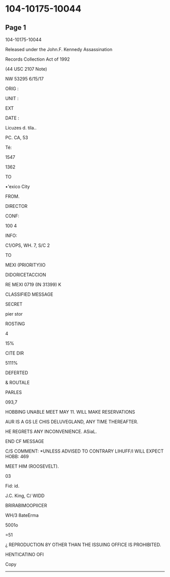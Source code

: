 # 104-10175-10044

## Page 1

104-10175-10044

Released under the John.F. Kennedy Assassination

Records Collection Act of 1992

(44 USC 2107 Note)

NW 53295 6/15/17

ORIG :

UNIT :

EXT

DATE :

Licuzes d. tila..

PC. CA, 53

Té:

1547

1362

TO

•'exico City

FROM.

DIRECTOR

CONF:

100 4

INFO:

C1/OPS, WH. 7, S/C 2

TO

MEXI (PRIORITY)IO

DIDORICETACCION

RE MEXI 0719 (IN 31399) K

CLASSIFIED MESSAGE

SECRET

pier stor

ROSTiNG

4

15%

CITE DIR

5111%

DEFERTED

& ROUTALE

PARLES

093,7

HOBBING UNABLE MEET MAY 11. WILL MAKE RESERVATIONS

AUR IS A GS LE CHIS DELUVEGLAND, ANY TIME THEREAFTER.

HE REGRETS ANY INCONVENIENCE. ASiaL.

END CF MESSAGE

C/S COMMENT: *UNLESS ADVISED TO CONTRARY LIHUFF/I WILL EXPECT HOBB: 469

MEET HIM (ROOSEVELT).

03

Fid: id.

J.C. King, C/ WIDD

BRIRABIMOOPIICER

WH/3 8ateErma

5001o

=51

¿ REPRODUCTION 8Y OTHER THAN THE ISSUING OFFICE IS PROHIBITED.

HENTICATINO OFI

Copy

---

